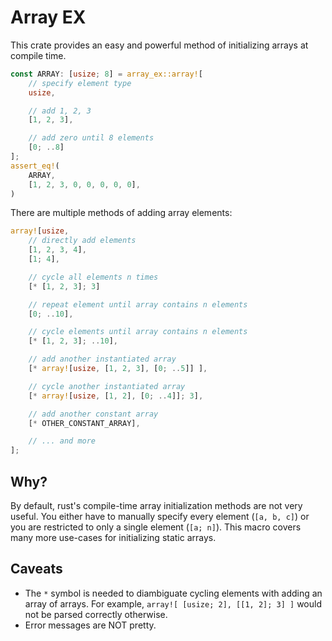 # Array EX

This crate provides an easy and powerful method of initializing arrays at compile time.

```rust
const ARRAY: [usize; 8] = array_ex::array![
    // specify element type
    usize,

    // add 1, 2, 3
    [1, 2, 3],

    // add zero until 8 elements
    [0; ..8]
];
assert_eq!(
    ARRAY,
    [1, 2, 3, 0, 0, 0, 0, 0],
)
```

There are multiple methods of adding array elements:

```rust
array![usize,
    // directly add elements
    [1, 2, 3, 4],
    [1; 4],

    // cycle all elements n times
    [* [1, 2, 3]; 3]

    // repeat element until array contains n elements
    [0; ..10],

    // cycle elements until array contains n elements
    [* [1, 2, 3]; ..10],

    // add another instantiated array
    [* array![usize, [1, 2, 3], [0; ..5]] ],

    // cycle another instantiated array
    [* array![usize, [1, 2], [0; ..4]]; 3],

    // add another constant array
    [* OTHER_CONSTANT_ARRAY],

    // ... and more
];
```

## Why?

By default, rust's compile-time array initialization methods are not very useful.
You either have to manually specify every element (`[a, b, c]`) or you are restricted to only a single element (`[a; n]`).
This macro covers many more use-cases for initializing static arrays.

## Caveats

- The `*` symbol is needed to diambiguate cycling elements with adding an array of arrays.
    For example, `array![ [usize; 2], [[1, 2]; 3] ]` would not be parsed correctly otherwise.
- Error messages are NOT pretty.
